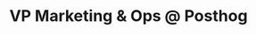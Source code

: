 ---
draft: false
name: "Charles Cook"
title: "VP Marketing & Ops @ Posthog"
socialUrl: "http://charlescook.me/"
companyUrl: "https://posthog.com/"
quote: "Been here 20 min and already folks are sharing great advice."
avatar: {
    src: "charles.jpg",
    alt: "Charles"
}
publishDate: "2022-11-09 15:39"
---